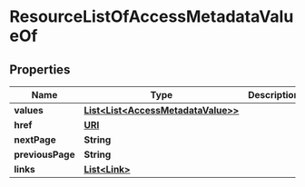 

# ResourceListOfAccessMetadataValueOf

## Properties

Name | Type | Description | Notes
------------ | ------------- | ------------- | -------------
**values** | [**List&lt;List&lt;AccessMetadataValue&gt;&gt;**](List.md) |  | 
**href** | [**URI**](URI.md) |  |  [optional]
**nextPage** | **String** |  |  [optional]
**previousPage** | **String** |  |  [optional]
**links** | [**List&lt;Link&gt;**](Link.md) |  |  [optional]



